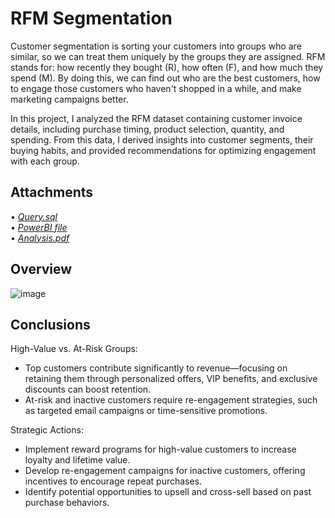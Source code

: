 # RFM Segmentation

Customer segmentation is sorting your customers into groups who are similar, so we can treat them uniquely by the groups they are assigned. RFM stands for: how recently they bought (R), how often (F), and how much they spend (M). By doing this, we can find out who are the best customers, how to engage those customers who haven't shopped in a while, and make marketing campaigns better.

In this project, I analyzed the RFM dataset containing customer invoice details, including purchase timing, product selection, quantity, and spending. From this data, I derived insights into customer segments, their buying habits, and provided recommendations for optimizing engagement with each group.

## Attachments

• [*Query.sql*](https://github.com/monikase/Data-Analytics-Projects/blob/8b5a31d71ef22855f6dc5ff430c3cf6f6362ad79/8-RFM%20Segments/RFM_Segments.sql)  
• [*PowerBI file*](https://github.com/monikase/Data-Analytics-Projects/blob/8b5a31d71ef22855f6dc5ff430c3cf6f6362ad79/8-RFM%20Segments/RFM.pbix)  
• [*Analysis.pdf*](https://github.com/monikase/Data-Analytics-Projects/blob/8b5a31d71ef22855f6dc5ff430c3cf6f6362ad79/8-RFM%20Segments/RFM_Analysis.pdf)  

## Overview

![image](https://github.com/user-attachments/assets/86061ace-53c6-4a32-8acc-171c3e93ab84)


## Conclusions

High-Value vs. At-Risk Groups:
- Top customers contribute significantly to revenue—focusing on retaining them through personalized offers, VIP benefits, and exclusive discounts can boost retention.
- At-risk and inactive customers require re-engagement strategies, such as targeted email campaigns or time-sensitive promotions.

Strategic Actions:
- Implement reward programs for high-value customers to increase loyalty and lifetime value.
- Develop re-engagement campaigns for inactive customers, offering incentives to encourage repeat purchases.
- Identify potential opportunities to upsell and cross-sell based on past purchase behaviors.

